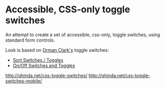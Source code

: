 # Accessible, CSS-only toggle switches

An attempt to create a set of accessible, css-only, toggle switches, using standard form controls.

Look is based on [Orman Clark's](http://www.premiumpixels.com/) toggle switches:

* [Sort Switches / Toggles](http://www.premiumpixels.com/freebies/sort-switches-toggles-psd/)
* [On/Off Switches and Toggles](http://www.premiumpixels.com/freebies/onoff-switches-and-toggles-psd/)

http://ghinda.net/css-toggle-switches/
http://ghinda.net/css-toggle-switches-mobile/